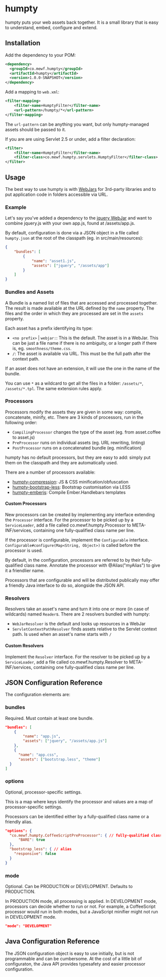 # humpty

humpty puts your web assets back together. It is a small library that is easy to understand, embed, configure and extend.

## Installation

Add the dependency to your POM:

````xml
<dependency>
  <groupId>co.mewf.humpty</groupId>
  <artifactId>humpty</artifactId>
  <version>1.0.0-SNAPSHOT</version>
</dependency>
````

Add a mapping to `web.xml`:

````xml
<filter-mapping>
	<filter-name>HumptyFilter</filter-name>
	<url-pattern>/humpty/*</url-pattern>
</filter-mapping>
````

The `url-pattern` can be anything you want, but only humpty-managed assets should be passed to it.

If you are are using Servlet 2.5 or under, add a filter declaration:

````xml
<filter>
	<filter-name>HumptyFilter</filter-name>
	<filter-class>co.mewf.humpty.servlets.HumptyFilter</filter-class>
</filter>
````

## Usage

The best way to use humpty is with [WebJars](http://webjars.org) for 3rd-party libraries and to put application code in folders accessible via URL.

### Example

Let's say you've added a dependency to the [jquery WebJar](https://github.com/webjars/jquery) and want to combine jquery.js with your own app.js, found at /assets/app.js.

By default, configuration is done via a JSON object in a file called `humpty.json` at the root of the classpath (eg. in src/main/resources):

````json
{
	"bundles": [
		{
			"name": "asset1.js",
			"assets": ["jquery", "/assets/app"]
		}
	]
}
````

### Bundles and Assets

A Bundle is a named list of files that are accessed and processed together. The result is made available at the URL defined by the `name` property. The files and the order in which they are processed are set in the `assets` property.

Each asset has a prefix identifying its type:

* `<no prefix>` | `webjar:`: This is the default. The asset is in a WebJar. This can be just a file name if there is no ambiguity, or a longer path if there is, eg. `smoothness/theme.css`.
* `/`: The asset is available via URL. This must be the full path after the context path.

If an asset does not have an extension, it will use the one in the name of the bundle.

You can use `*` as a wildcard to get all the files in a folder: `/assets/*`, `/assets/*.tpl`. The same extension rules apply.

### Processors

Processors modify the assets they are given in some way: compile, concatenate, minify, etc. There are 3 kinds of processors, run in the following order:

* `CompilingProcessor` changes the type of the asset (eg. from asset.coffee to asset.js)
* `PreProcessor` runs on individual assets (eg. URL rewriting, linting)
* `PostProcessor` runs on a concatenated bundle (eg. minification)

humpty has no default processors, but they are easy to add: simply put them on the classpath and they are automatically used.

There are a number of processors available:

* [humpty-compression](http://mewf.co/humpty/compression): JS & CSS minification/obfuscation
* [humpty-bootstrap-less](http://mewf.co/humpty/bootstrap-less): Bootstrap customisation via LESS
* [humpty-emberjs](http://mewf.co/humpty/emberjs): Compile Ember.Handlebars templates

#### Custom Processors

New processors can be created by implementing any interface extending the `Processor` interface. For the processor to be picked up by a `ServiceLoader`, add a file called co.mewf.humpty.Processor to META-INF/services, containing one fully-qualified class name per line.

If the processor is configurable, implement the `Configurable` interface. `Configurable#configure(Map<String, Object>)` is called before the processor is used.

By default, in the configuration, processors are referred to by their fully-qualified class name. Annotate the processor with @Alias("myAlias") to give it a friendlier name.

Processors that are configurable and will be distributed publically may offer a friendly Java interface to do so, alongside the JSON API.

### Resolvers

Resolvers take an asset's name and turn it into one or more (in case of wildcards) named `Reader`s. There are 2 resolvers bundled with humpty:

* `WebJarResolver` is the default and looks up resources in a WebJar
* `ServletContextPathResolver` finds assets relative to the Servlet context path. Is used when an asset's name starts with `/`

#### Custom Resolvers

Implement the `Resolver` interface. For the resolver to be picked up by a `ServiceLoader`, add a file called co.mewf.humpty.Resolver to META-INF/services, containing one fully-qualified class name per line.

## JSON Configuration Reference

The configuration elements are:

### bundles

Required. Must contain at least one bundle.

````json
"bundles": [
	{
		"name": "app.js",
		"assets": ["jquery", "/assets/app.js"]
	},
	{
	  "name": "app.css",
	  "assets": ["bootstrap.less", "theme"]
  }
]
````

### options

Optional, processor-specific settings.

This is a map where keys identify the processor and values are a map of processor-specific settings.

Processors can be identified either by a fully-qualified class name or a friendly alias.

````json
"options": {
  "co.mewf.humpty.CoffeeScriptPreProcessor": { // fully-qualified class name
	  "BARE": true
  },
  "bootstrap_less": { // alias
    "responsive": false
  }
}
````

### mode

Optional. Can be PRODUCTION or DEVELOPMENT. Defaults to PRODUCTION.

In PRODUCTION mode, all processing is applied. In DEVELOPMENT mode, processors can decide whether to run or not. For example, a CoffeeScript processor would run in both modes, but a JavaScript minifier might not run in DEVELOPMENT mode.

````json
"mode": "DEVELOPMENT"
````

## Java Configuration Reference

The JSON configuration object is easy to use initially, but is not programmable and can be cumbersome. At the cost of a little bit of configuraton, the Java API provides typesafety and easier processor configuration.

